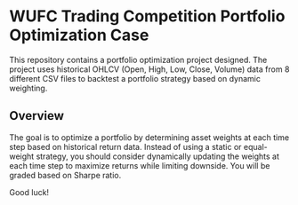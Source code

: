 # WUFC Trading Competition Portfolio Optimization Case

This repository contains a portfolio optimization project designed. The project uses historical OHLCV (Open, High, Low, Close, Volume) data from 8 different CSV files to backtest a portfolio strategy based on dynamic weighting.

## Overview

The goal is to optimize a portfolio by determining asset weights at each time step based on historical return data. Instead of using a static or equal-weight strategy, you should consider dynamically updating the weights at each time step to maximize returns while limiting downside. You will be graded based on Sharpe ratio.

Good luck!



